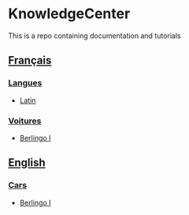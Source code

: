 # KnowledgeCenter
This is a repo containing documentation and tutorials

## [Français](fr/)
### [Langues](fr/langues/)
* [Latin](fr/langues/latin/)
### [Voitures](fr/voitures/)
* [Berlingo I](fr/voitures/BerlingoI/)

## [English](en/)
### [Cars](en/cars/)
* [Berlingo I](en/cars/BerlingoI/)